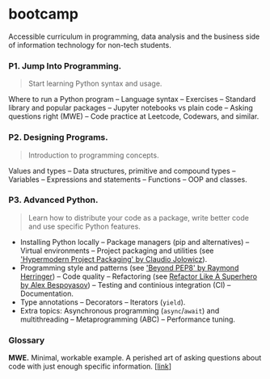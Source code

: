 # bootcamp
Accessible curriculum in programming, data analysis and the business side of information technology for non-tech students.

### P1. Jump Into Programming.

> Start learning Python syntax and usage.

Where to run a Python program – Language syntax – Exercises – Standard library and popular packages – Jupyter notebooks vs plain code – Asking questions right (MWE) – Code practice at Leetcode, Codewars, and similar.

### P2. Designing Programs.

> Introduction to programming concepts.

Values and types – Data structures, primitive and compound types – Variables – Expressions and statements – Functions – OOP and classes.

### P3. Advanced Python.

> Learn how to distribute your code as a package, write better code and use specific Python features.

* Installing Python locally – Package managers (pip and alternatives) – Virtual environments – Project packaging and utilities (see ['Hypermodern Project Packaging' by Claudio Jolowicz](https://cjolowicz.github.io/posts/hypermodern-python-01-setup/)).
* Programming style and patterns (see ['Beyond PEP8' by Raymond Herringer](https://www.youtube.com/watch?v=wf-BqAjZb8M)) – Code quality – Refactoring (see [Refactor Like A Superhero by Alex Bespoyasov](https://github.com/bespoyasov/refactor-like-a-superhero])) – Testing and continious integration (CI) – Documentation.
* Type annotations – Decorators – Iterators (`yield`).
* Extra topics: Asynchronous programming (`async`/`await`) and multithreading – Metaprogramming (ABC) – Performance tuning.

### Glossary

**MWE.** Minimal, workable example. A perished art of asking questions about code with just enough specific information. [[link](https://stackoverflow.com/help/minimal-reproducible-example)]

